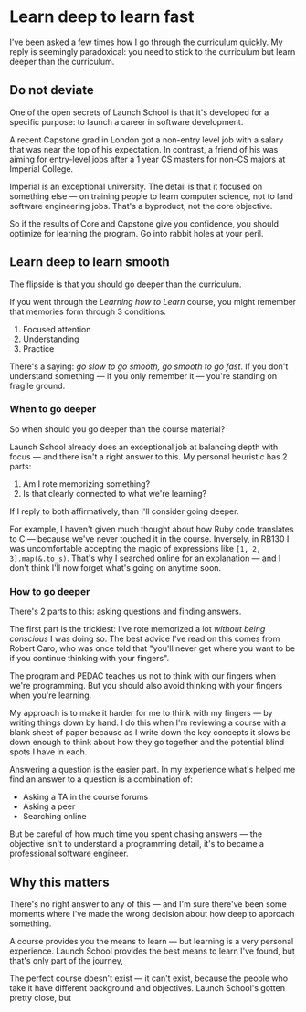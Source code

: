 # Learn deep to learn fast

I've been asked a few times how I go through the curriculum quickly. My reply is seemingly paradoxical: you need to stick to the curriculum but learn deeper than the curriculum.

## Do not deviate

One of the open secrets of Launch School is that it's developed for a specific purpose: to launch a career in software development.

A recent Capstone grad in London got a non-entry level job with a salary that was near the top of his expectation. In contrast, a friend of his was aiming for entry-level jobs after a 1 year CS masters for non-CS majors at Imperial College.

Imperial is an exceptional university. The detail is that it focused on something else — on training people to learn computer science, not to land software engineering jobs. That's a byproduct, not the core objective.

So if the results of Core and Capstone give you confidence, you should optimize for learning the program. Go into rabbit holes at your peril.

## Learn deep to learn smooth

The flipside is that you should go deeper than the curriculum.

If you went through the *Learning how to Learn* course, you might remember that memories form through 3 conditions:
1. Focused attention
2. Understanding
3. Practice

There's a saying: *go slow to go smooth, go smooth to go fast*. If you don't understand something — if you only remember it — you're standing on fragile ground.

### When to go deeper

So when should you go deeper than the course material?

Launch School already does an exceptional job at balancing depth with focus — and there isn't a right answer to this. My personal heuristic has 2 parts:
1. Am I rote memorizing something?
2. Is that clearly connected to what we're learning?

If I reply to both affirmatively, than I'll consider going deeper.

For example, I haven't given much thought about how Ruby code translates to C — because we've never touched it in the course. Inversely, in RB130 I was uncomfortable accepting the magic of expressions like `[1, 2, 3].map(&.to_s)`. That's why I searched online for an explanation — and I don't think I'll now forget what's going on anytime soon.

### How to go deeper

There's 2 parts to this: asking questions and finding answers.

The first part is the trickiest: I've rote memorized a lot *without being conscious* I was doing so. The best advice I've read on this comes from Robert Caro, who was once told that "you'll never get where you want to be if you continue thinking with your fingers".

The program and PEDAC teaches us not to think with our fingers when we're programming. But you should also avoid thinking with your fingers when you're learning.

My approach is to make it harder for me to think with my fingers — by writing things down by hand. I do this when I'm reviewing a course with a blank sheet of paper because as I write down the key concepts it slows be down enough to think about how they go together and the potential blind spots I have in each.

Answering a question is the easier part. In my experience what's helped me find an answer to a question is a combination of:
- Asking a TA in the course forums
- Asking a peer
- Searching online

But be careful of how much time you spent chasing answers — the objective isn't to understand a programming detail, it's to became a professional software engineer.



## Why this matters

There's no right answer to any of this — and I'm sure there've been some moments where I've made the wrong decision about how deep to approach something.


A course provides you the means to learn — but learning is a very personal experience. Launch School provides the best means to learn I've found, but that's only part of the journey,

The perfect course doesn't exist — it can't exist, because the people who take it have different background and objectives. Launch School's gotten pretty close, but 
